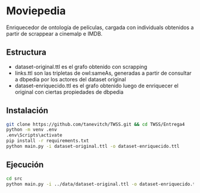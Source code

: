 # Moviepedia
Enriquecedor de ontología de películas, cargada con individuals obtenidos a partir de scrappear a cinemalp e IMDB.

## Estructura
- dataset-original.ttl es el grafo obtenido con scrapping
- links.ttl son las tripletas de owl:sameAs, generadas a partir de consultar a dbpedia por los actores del dataset original
- dataset-enriquecido.ttl es el grafo obtenido luego de enriquecer el original con ciertas propiedades de dbpedia

## Instalación
```sh
git clone https://github.com/tanevitch/TWSS.git && cd TWSS/Entrega4
python -m venv .env
.env\Scripts\activate
pip install -r requirements.txt
python main.py -i dataset-original.ttl -o dataset-enriquecido.ttl
```

## Ejecución
```sh
cd src
python main.py -i ../data/dataset-original.ttl -o dataset-enriquecido.ttl
```